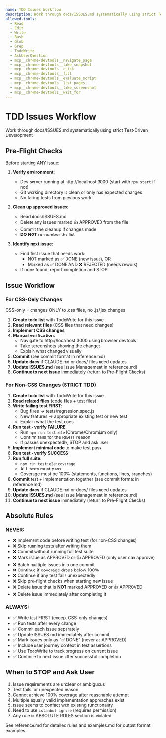 ```yaml
---
name: TDD Issues Workflow
description: Work through docs/ISSUES.md systematically using strict Test-Driven Development. Use this skill when the user asks to work on issues, fix issues, or implement features from the issues list.
allowed-tools:
  - Read
  - Edit
  - Write
  - Bash
  - Glob
  - Grep
  - TodoWrite
  - AskUserQuestion
  - mcp__chrome-devtools__navigate_page
  - mcp__chrome-devtools__take_snapshot
  - mcp__chrome-devtools__click
  - mcp__chrome-devtools__fill
  - mcp__chrome-devtools__evaluate_script
  - mcp__chrome-devtools__list_pages
  - mcp__chrome-devtools__take_screenshot
  - mcp__chrome-devtools__wait_for
---
```


# TDD Issues Workflow

Work through docs/ISSUES.md systematically using strict Test-Driven Development.

## Pre-Flight Checks

Before starting ANY issue:

1. **Verify environment**:
   - Dev server running at http://localhost:3000 (start with `npm start` if not)
   - Git working directory is clean or only has expected changes
   - No failing tests from previous work

2. **Clean up approved issues**:
   - Read docs/ISSUES.md
   - Delete any issues marked 👍 APPROVED from the file
   - Commit the cleanup if changes made
   - **DO NOT** re-number the list

3. **Identify next issue**:
   - Find first issue that needs work:
     - NOT marked as ✅ DONE (new issue), OR
     - Marked as ✅ DONE AND ❌ REJECTED (needs rework)
   - If none found, report completion and STOP

## Issue Workflow

### For CSS-Only Changes

CSS-only = changes ONLY to .css files, no .js/.jsx changes

1. **Create todo list** with TodoWrite for this issue
2. **Read relevant files** (CSS files that need changes)
3. **Implement CSS changes**
4. **Manual verification**:
   - Navigate to http://localhost:3000 using browser devtools
   - Take screenshots showing the changes
   - Explain what changed visually
5. **Commit** (see commit format in reference.md)
6. **Update docs** if CLAUDE.md or docs/ files need updates
7. **Update ISSUES.md** (see Issue Management in reference.md)
8. **Continue to next issue** immediately (return to Pre-Flight Checks)

### For Non-CSS Changes (STRICT TDD)

1. **Create todo list** with TodoWrite for this issue
2. **Read related files** (code files + test files)
3. **Write failing test FIRST**:
   - Bug fixes → tests/regression.spec.js
   - New features → appropriate existing test or new test
   - Explain what the test does
4. **Run test - verify FAILURE**:
   - Run `npm run test:e2e` (Chrome/Chromium only)
   - Confirm fails for the RIGHT reason
   - If passes unexpectedly, STOP and ask user
5. **Implement minimal code** to make test pass
6. **Run test - verify SUCCESS**
7. **Run full suite**:
   - `npm run test:e2e:coverage`
   - ALL tests must pass
   - Coverage must be 100% (statements, functions, lines, branches)
8. **Commit** test + implementation together (see commit format in reference.md)
9. **Update docs** if CLAUDE.md or docs/ files need updates
10. **Update ISSUES.md** (see Issue Management in reference.md)
11. **Continue to next issue** immediately (return to Pre-Flight Checks)

## Absolute Rules

### NEVER:
- ❌ Implement code before writing test (for non-CSS changes)
- ❌ Skip running tests after writing them
- ❌ Commit without running full test suite
- ❌ Mark issue as APPROVED or 👍 APPROVED (only user can approve)
- ❌ Batch multiple issues into one commit
- ❌ Continue if coverage drops below 100%
- ❌ Continue if any test fails unexpectedly
- ❌ Skip pre-flight checks when starting new issue
- ❌ Delete issue that is **NOT** marked APPROVED or 👍 APPROVED
- ❌ Delete issue immediately after completing it

### ALWAYS:
- ✅ Write test FIRST (except CSS-only changes)
- ✅ Run tests after every change
- ✅ Commit each issue separately
- ✅ Update ISSUES.md immediately after commit
- ✅ Mark issues only as "✅ DONE" (never as APPROVED)
- ✅ Include user journey context in test assertions
- ✅ Use TodoWrite to track progress on current issue
- ✅ Continue to next issue after successful completion

## When to STOP and Ask User

1. Issue requirements are unclear or ambiguous
2. Test fails for unexpected reason
3. Cannot achieve 100% coverage after reasonable attempt
4. Multiple equally valid implementation approaches exist
5. Issue seems to conflict with existing functionality
6. Need to use `istanbul ignore` (requires permission)
7. Any rule in ABSOLUTE RULES section is violated

See reference.md for detailed rules and examples.md for output format examples.
